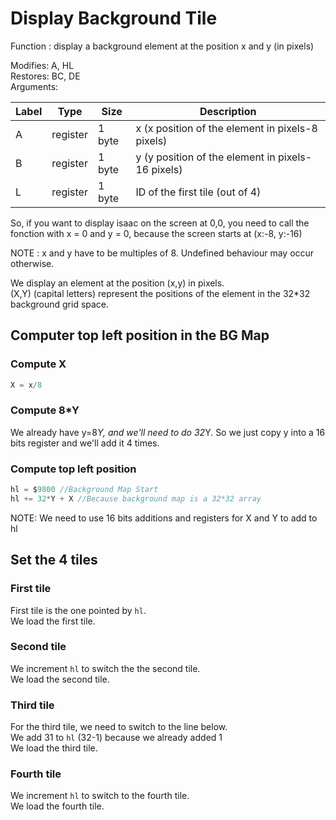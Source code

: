 # Display Background Tile

Function : display a background element at the position x and y (in pixels)

Modifies: A, HL  
Restores: BC, DE  
Arguments:  

| Label |   Type   | Size        | Description                                       |
| ----- | -------- | ----------- | --------------------------------------------------|
| A     | register | 1 byte      | x (x position of the element in pixels-8 pixels)  |
| B     | register | 1 byte      | y (y position of the element in pixels-16 pixels) |
| L     | register | 1 byte      | ID of the first tile (out of 4)                   |

So, if you want to display isaac on the screen at 0,0, you need to call the fonction with x = 0 and y = 0, because the screen starts at (x:-8, y:-16)

NOTE : x and y have to be multiples of 8. Undefined behaviour may occur otherwise.

We display an element at the position (x,y) in pixels.  
(X,Y) (capital letters) represent the positions of the element in the 32*32 background grid space.

## Computer top left position in the BG Map

### Compute X
~~~C
X = x/8
~~~

### Compute 8*Y

We already have y=8*Y, and we'll need to do 32*Y. 
So we just copy y into a 16 bits register and we'll add it 4 times. 

### Compute top left position
~~~C
hl = $9800 //Background Map Start
hl += 32*Y + X //Because background map is a 32*32 array
~~~

NOTE: We need to use 16 bits additions and registers for X and Y to add to hl

## Set the 4 tiles

### First tile

First tile is the one pointed by `hl`.  
We load the first tile.

### Second tile

We increment `hl` to switch the the second tile.  
We load the second tile.

### Third tile
For the third tile, we need to switch to the line below.  
We add 31 to `hl` (32-1) because we already added 1  
We load the third tile.

### Fourth tile
We increment `hl` to switch to the fourth tile.  
We load the fourth tile.  

